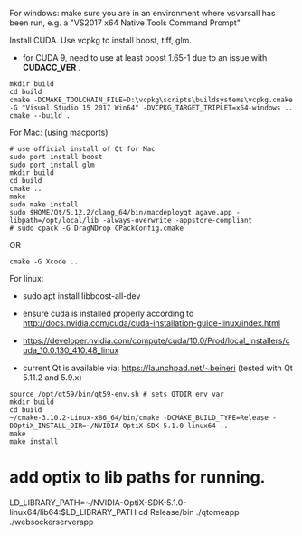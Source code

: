 For windows: make sure you are in an environment where vsvarsall has been run, e.g. a "VS2017 x64 Native Tools Command Prompt"

Install CUDA.
Use vcpkg to install boost, tiff, glm.

* for CUDA 9, need to use at least boost 1.65-1 due to an issue with __CUDACC_VER__ .
```
mkdir build
cd build
cmake -DCMAKE_TOOLCHAIN_FILE=D:\vcpkg\scripts\buildsystems\vcpkg.cmake -G "Visual Studio 15 2017 Win64" -DVCPKG_TARGET_TRIPLET=x64-windows ..
cmake --build .
```

For Mac: (using macports)

```
# use official install of Qt for Mac
sudo port install boost
sudo port install glm
mkdir build
cd build
cmake ..
make
sudo make install
sudo $HOME/Qt/5.12.2/clang_64/bin/macdeployqt agave.app -libpath=/opt/local/lib -always-overwrite -appstore-compliant
# sudo cpack -G DragNDrop CPackConfig.cmake
```
OR
```
cmake -G Xcode ..
```

For linux:

* sudo apt install libboost-all-dev
* ensure cuda is installed properly according to http://docs.nvidia.com/cuda/cuda-installation-guide-linux/index.html

* https://developer.nvidia.com/compute/cuda/10.0/Prod/local_installers/cuda_10.0.130_410.48_linux

* current Qt is available via: https://launchpad.net/~beineri (tested with Qt 5.11.2 and 5.9.x)
```
source /opt/qt59/bin/qt59-env.sh # sets QTDIR env var
mkdir build
cd build
~/cmake-3.10.2-Linux-x86_64/bin/cmake -DCMAKE_BUILD_TYPE=Release -DOptiX_INSTALL_DIR=~/NVIDIA-OptiX-SDK-5.1.0-linux64 ..
make
make install
```

# add optix to lib paths for running.
LD_LIBRARY_PATH=~/NVIDIA-OptiX-SDK-5.1.0-linux64/lib64:$LD_LIBRARY_PATH
cd Release/bin
./qtomeapp 
./websockerserverapp

